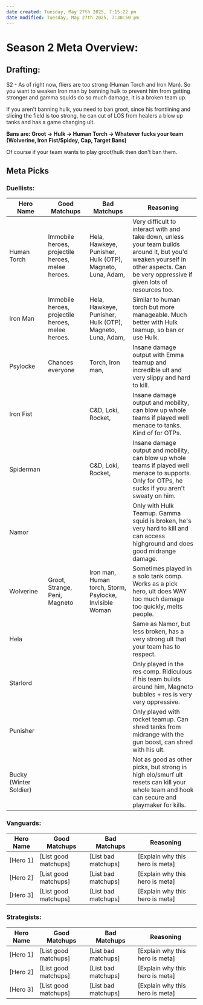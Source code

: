 ```yaml
---
date created: Tuesday, May 27th 2025, 7:15:22 pm
date modified: Tuesday, May 27th 2025, 7:30:50 pm
---
```


# Season 2 Meta Overview:
## Drafting:

S2 - As of right now, fliers are too strong (Human Torch and Iron Man). So you want to weaken Iron man by banning hulk to prevent him from getting stronger and gamma squids do so much damage, it is a broken team up.

If you aren't banning hulk, you need to ban groot, since his frontlining and slicing the field is too strong, he can cut of LOS from healers a blow up tanks and has a game changing ult.

**Bans are: Groot -> Hulk -> Human Torch -> Whatever fucks your team (Wolverine, Iron Fist/Spidey, Cap, Target Bans)**

Of course if your team wants to play groot/hulk then don't ban them.

## Meta Picks

### Duellists:

| Hero Name              | Good Matchups                                     | Bad Matchups                                              | Reasoning                                                                                                                                                                            |
| ---------------------- | ------------------------------------------------- | --------------------------------------------------------- | ------------------------------------------------------------------------------------------------------------------------------------------------------------------------------------ |
| Human Torch            | Immobile heroes, projectile heroes, melee heroes. | Hela, Hawkeye, Punisher, Hulk (OTP), Magneto, Luna, Adam, | Very difficult to interact with and take down, unless your team builds around it, but you'd weaken yourself in other aspects. Can be very oppressive if given lots of resources too. |
| Iron Man               | Immobile heroes, projectile heroes, melee heroes. | Hela, Hawkeye, Punisher, Hulk (OTP), Magneto, Luna, Adam, | Similar to human torch but more manageable. Much better with Hulk teamup, so ban or use Hulk.                                                                                        |
| Psylocke               | Chances everyone                                  | Torch, Iron man,                                          | Insane damage output with Emma teamup and incredible ult and very slippy and hard to kill.                                                                                           |
| Iron Fist              |                                                   | C&D, Loki, Rocket,                                        | Insane damage output and mobility, can blow up whole teams if played well menace to tanks. Kind of for OTPs.                                                                         |
| Spiderman              |                                                   | C&D, Loki, Rocket,                                        | Insane damage output and mobility, can blow up whole teams if played well menace to supports. Only for OTPs, he sucks if you aren't sweaty on him.                                   |
| Namor                  |                                                   |                                                           | Only with Hulk Teamup. Gamma squid is broken, he's very hard to kill and can access highground and does good midrange damage.                                                        |
| Wolverine              | Groot, Strange, Peni, Magneto                     | Iron man, Human torch, Storm, Psylocke, Invisible Woman   | Sometimes played in a solo tank comp. Works as a pick hero, ult does WAY too much damage too quickly, melts people.                                                                  |
| Hela                   |                                                   |                                                           | Same as Namor, but less broken, has a very strong ult that your team has to respect.                                                                                                 |
| Starlord               |                                                   |                                                           | Only played in the res comp. Ridiculous if his team builds around him, Magneto bubbles + res is very very oppressive.                                                                |
| Punisher               |                                                   |                                                           | Only played with rocket teamup. Can shred tanks from midrange with the gun boost, can shred with his ult.                                                                            |
| Bucky (Winter Soldier) |                                                   |                                                           | Not as good as other picks, but strong in high elo/smurf ult resets can kill your whole team and hook can secure and playmaker for kills.                                            |

### Vanguards:

|Hero Name|Good Matchups|Bad Matchups|Reasoning|
|---|---|---|---|
|[Hero 1]|[List good matchups]|[List bad matchups]|[Explain why this hero is meta]|
|[Hero 2]|[List good matchups]|[List bad matchups]|[Explain why this hero is meta]|
|[Hero 3]|[List good matchups]|[List bad matchups]|[Explain why this hero is meta]|

### Strategists:

|Hero Name|Good Matchups|Bad Matchups|Reasoning|
|---|---|---|---|
|[Hero 1]|[List good matchups]|[List bad matchups]|[Explain why this hero is meta]|
|[Hero 2]|[List good matchups]|[List bad matchups]|[Explain why this hero is meta]|
|[Hero 3]|[List good matchups]|[List bad matchups]|[Explain why this hero is meta]|
